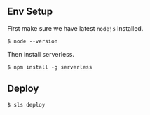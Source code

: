 

## Env Setup


First make sure we have latest `nodejs` installed.

```
$ node --version
```

Then install serverless.

```
$ npm install -g serverless
```

## Deploy

```
$ sls deploy
```